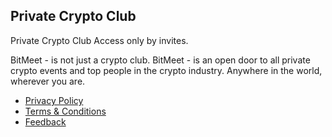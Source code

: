 ## Private Crypto Club

Private Crypto Club
Access only by invites.

BitMeet - is not just a crypto club.
BitMeet - is an open door to all private crypto events and top people in the crypto industry.
Anywhere in the world, wherever you are.

- [Privacy Policy](privacy-policy)
- [Terms & Conditions](terms-and-conditions)
- [Feedback](feedback)

